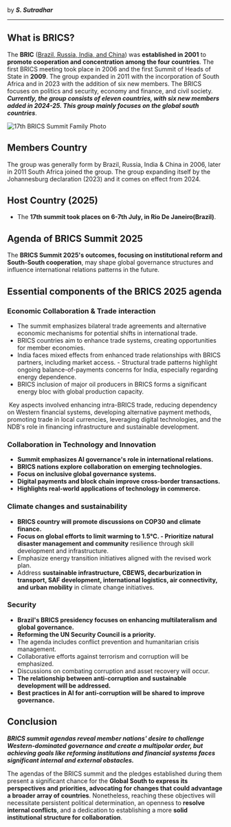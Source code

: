 
by ***S. Sutradhar***

---

## What is BRICS?
The **BRIC** (<u>Brazil, Russia, India, and China</u>) was **established in 2001** to **promote cooperation and concentration among the four countries**. The first BRICS meeting took place in 2006 and the first Summit of Heads of State in **2009**. The group expanded in 2011 with the incorporation of South Africa and in 2023 with the addition of six new members. The BRICS focuses on politics and security, economy and finance, and civil society. ***Currently, the group consists of eleven countries, with six new members added in 2024-25. This group mainly focuses on the global south countries***.

<img src='https://upload.wikimedia.org/wikipedia/commons/a/a7/17th_BRICS_Summit_Family_Photo.jpg' alt='17th BRICS Summit Family Photo' />

## Members Country
The group was generally form by Brazil, Russia, India & China in 2006, later in 2011 South Africa joined the group. The group expanding itself by the Johannesburg declaration (2023) and it comes on effect from 2024.

## Host Country (2025)
- The **17th summit took places on 6-7th July, in Rio De Janeiro(Brazil)**.

## Agenda of BRICS Summit 2025
The **BRICS Summit 2025's outcomes, focusing on institutional reform and South-South cooperation**, may shape global governance structures and influence international relations patterns in the future.

## Essential components of the BRICS 2025 agenda
### Economic Collaboration & Trade interaction
- The summit emphasizes bilateral trade agreements and alternative economic mechanisms for potential shifts in international trade.
- BRICS countries aim to enhance trade systems, creating opportunities for member economies.
- India faces mixed effects from enhanced trade relationships with BRICS partners, including market access. - Structural trade patterns highlight ongoing balance-of-payments concerns for India, especially regarding energy dependence.
- BRICS inclusion of major oil producers in BRICS forms a significant energy bloc with global production capacity.

 Key aspects involved enhancing intra-BRICS trade, reducing dependency on Western financial systems, developing alternative payment methods, promoting trade in local currencies, leveraging digital technologies, and the NDB's role in financing infrastructure and sustainable development.
### Collaboration in Technology and Innovation
- **Summit emphasizes AI governance's role in international relations.**
- **BRICS nations explore collaboration on emerging technologies.**
- **Focus on inclusive global governance systems.**
- **Digital payments and block chain improve cross-border transactions.**
- **Highlights real-world applications of technology in commerce.**
### Climate changes and sustainability
- **BRICS country will promote discussions on COP30 and climate finance.**
- **Focus on global efforts to limit warming to 1.5°C. - Prioritize natural disaster management and community** resilience through skill development and infrastructure.
- Emphasize energy transition initiatives aligned with the revised work plan.
- Address **sustainable infrastructure, CBEWS, decarburization in transport, SAF development, international logistics, air connectivity, and urban mobility** in climate change initiatives.
### Security
- **Brazil's BRICS presidency focuses on enhancing multilateralism and global governance.**
- **Reforming the UN Security Council is a priority.**
- The agenda includes conflict prevention and humanitarian crisis management.
- Collaborative efforts against terrorism and corruption will be emphasized.
- Discussions on combating corruption and asset recovery will occur.
- **The relationship between anti-corruption and sustainable development will be addressed.**
- **Best practices in AI for anti-corruption will be shared to improve governance.**

## Conclusion
***BRICS summit agendas reveal member nations' desire to challenge Western-dominated governance and create a multipolar order, but achieving goals like reforming institutions and financial systems faces significant internal and external obstacles.***

The agendas of the BRICS summit and the pledges established during them present a significant chance for the **Global South to express its perspectives and priorities, advocating for changes that could advantage a broader array of countries**. Nonetheless, reaching these objectives will necessitate persistent political determination, an openness to **resolve internal conflicts**, and a dedication to establishing a more **solid institutional structure for collaboration**.